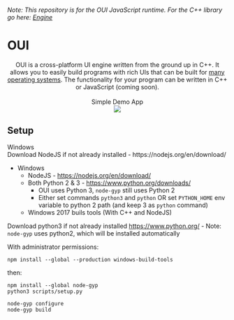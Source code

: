 ###### Note: This repository is for the OUI JavaScript runtime. For the C++ library go here: [Engine](https://github.com/nik-m2/OUI-engine)

# OUI

<p align="center">
    OUI is a cross-platform UI engine written from the ground up in C++. It allows you to easily build programs with rich UIs that can be built for <a href="#supported-platforms">many operating systems</a>. The functionality for your program can be written in C++ or JavaScript (coming soon).
    <br><br>
    Simple Demo App
    <br>
    <img src="https://user-images.githubusercontent.com/20328954/55766682-bb1c1800-5a43-11e9-9a90-2d085f60d916.gif"/>
<p align="center">
    
## Setup

<section>
<summary>Windows</summary>
Download NodeJS if not already installed - https://nodejs.org/en/download/

</section>

  - Windows
      - NodeJS - https://nodejs.org/en/download/
      - Both Python 2 & 3 -  https://www.python.org/downloads/
          - OUI uses Python 3, `node-gyp` still uses Python 2
          - Either set commands `python3` and `python` OR set `PYTHON_HOME` env variable to python 2 path (and keep 3 as `python` command)
      - Windows 2017 buils tools (With C++ and NodeJS)

Download python3 if not already installed https://www.python.org/
    - Note: `node-gyp` uses python2, which will be installed automatically

With administrator permissions:
```
npm install --global --production windows-build-tools
```

then:
```
npm install --global node-gyp
python3 scripts/setup.py
```

```
node-gyp configure
node-gyp build
```
